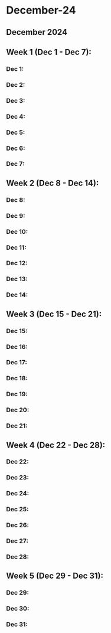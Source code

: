 # December-24

## December 2024

## Week 1 (Dec 1 - Dec 7):

### Dec 1:

### Dec 2:

### Dec 3:

### Dec 4:

### Dec 5:

### Dec 6:

### Dec 7:

## Week 2 (Dec 8 - Dec 14):

### Dec 8:

### Dec 9:

### Dec 10:

### Dec 11:

### Dec 12:

### Dec 13:

### Dec 14:

## Week 3 (Dec 15 - Dec 21):

### Dec 15:

### Dec 16:

### Dec 17:

### Dec 18:

### Dec 19:

### Dec 20:

### Dec 21:

## Week 4 (Dec 22 - Dec 28):

### Dec 22:

### Dec 23:

### Dec 24:

### Dec 25:

### Dec 26:

### Dec 27:

### Dec 28:

## Week 5 (Dec 29 - Dec 31):

### Dec 29:

### Dec 30:

### Dec 31:
